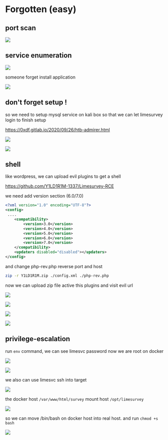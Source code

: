 # Forgotten (easy)

## port scan

![](forgotten\(easy\)/walkthrough\_20240409174414084.png)

## service enumeration

![](forgotten\(easy\)/walkthrough\_20240409174609559.png)

someone forget install application

![](forgotten\(easy\)/walkthrough\_20240409174637012.png)

## don't forget setup !

so we need to setup mysql service on kali box so that we can let limesurvey login to finish setup

https://0xdf.gitlab.io/2020/09/26/htb-admirer.html

![](forgotten\(easy\)/walkthrough\_20240409180525314.png)

![](forgotten\(easy\)/walkthrough\_20240409180729807.png)

## shell

like wordpress, we can upload evil plugins to get a shell

https://github.com/Y1LD1R1M-1337/Limesurvey-RCE

we need add version section (6.0/7.0)

```xml
<?xml version="1.0" encoding="UTF-8"?>
<config>
 ....
    <compatibility>
        <version>3.0</version>
        <version>4.0</version>
        <version>5.0</version>
        <version>6.0</version>
        <version>7.0</version>
    </compatibility>
    <updaters disabled="disabled"></updaters>
</config>

```

and change php-rev.php reverse port and host

```bash
zip -r Y1LD1R1M.zip ./config.xml ./php-rev.php
```

now we can upload zip file active this plugins and visit evil url

![](forgotten\(easy\)/walkthrough\_20240409191204832.png)

![](forgotten\(easy\)/walkthrough\_20240409182655750.png)

![](forgotten\(easy\)/walkthrough\_20240409182818743.png)

![](forgotten\(easy\)/walkthrough\_20240409182828407.png)

## privilege-escalation

run `env` command, we can see limesvc password now we are root on docker

![](forgotten\(easy\)/walkthrough\_20240409184422277.png)

![](forgotten\(easy\)/walkthrough\_20240409184443333.png)

we also can use limesvc ssh into target

![](forgotten\(easy\)/walkthrough\_20240409184628310.png)

the docker host `/var/www/html/survey` mount host `/opt/limesurvey`

![](forgotten\(easy\)/walkthrough\_20240409190423320.png)

so we can move /bin/bash on docker host into real host. and run `chmod +s bash`

![](forgotten\(easy\)/walkthrough\_20240409190504992.png)
